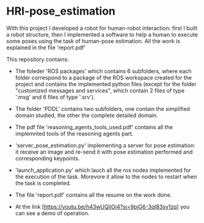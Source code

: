 # HRI-pose_estimation

With this project I developed a robot for human-robot interaction: first I built a robot structure, then I implemented a software to help a human to execute some poses using the task of human-pose estimation. All the work is explained in the file 'report.pdf'

This repository contains:

- The foleder 'ROS packages' which contains 6 subfolders, where each folder correspond to a package of the ROS workspace created for the project and contains the implemented python files (except for the folder "customized messages and services", which contain 2 files of type '.msg' and  6 files of type '.srv').

- The folder 'PDDL' contains two subfolders, one contain the simplified domain studied, the other the complete detailed domain.

- The pdf file 'reasoning_agents_tools_used.pdf' contains all the implemnted tools of the reasoning agents part.

- 'server_pose_estimation.py' implementing a server for pose estimation: it receive an image and re-send it with pose estimation performed and corresponding keypoints.

- 'launch_application.py' which lauch all the ros nodes implemented for the execution of the task. Morevore it allow to the nodes to restart when the task is completed.

-  The file 'report.pdf' contains all the resume on the work done.
  
- At the link [https://youtu.be/h43wUQIjOj4?si=9pjG6-3qI83sy1zq] you can see a demo of operation.
